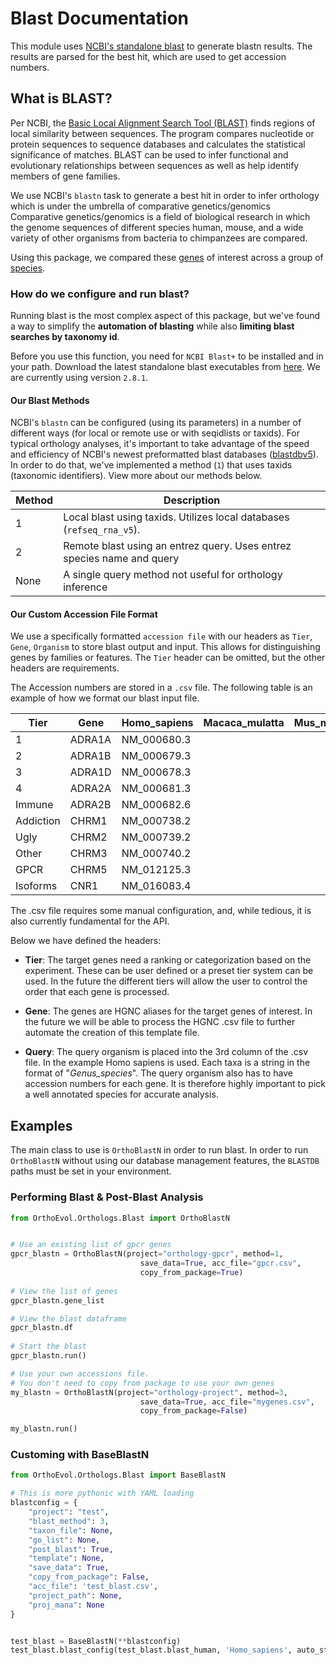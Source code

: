 # Blast Documentation

This module uses [NCBI's standalone blast](https://blast.ncbi.nlm.nih.gov/Blast.cgi?PAGE_TYPE=BlastDocs&DOC_TYPE=Download)
to generate blastn results.  The results are parsed for the best hit,
which are used to get accession numbers.

## What is BLAST?

Per NCBI, the [Basic Local Alignment Search Tool (BLAST)](https://blast.ncbi.nlm.nih.gov/Blast.cgi) finds regions of local
similarity between sequences. The program compares nucleotide or protein
sequences to sequence databases and calculates the statistical significance of
matches. BLAST can be used to infer functional and evolutionary relationships
between sequences as well as help identify members of gene families.

We use NCBI's `blastn` task to generate a best hit in order to infer orthology which
is under the umbrella of comparative genetics/genomics  Comparative
genetics/genomics is a field of biological research in which the
genome sequences of different species  human, mouse, and a wide variety of
other organisms from bacteria to chimpanzees  are compared.

Using this package, we compared these [genes](http://www.guidetopharmacology.org/targets.jsp)
of interest across a group of [species](ftp://ftp.ncbi.nlm.nih.gov/genomes/refseq/vertebrate_mammalian/).

### How do we configure and run blast?

Running blast is the most complex aspect of this package, but we've found a way
to simplify the **automation of blasting** while also **limiting blast searches by taxonomy id**.

Before you use this function, you need for `NCBI Blast+` to be installed and in your path.
Download the latest standalone blast executables from
[here](ftp://ftp.ncbi.nlm.nih.gov/blast/executables/blast+/LATEST/). We are currently using version `2.8.1`.


#### Our Blast Methods

NCBI's `blastn` can be configured (using its parameters) in a number of different ways 
(for local or remote use or with seqidlists or taxids). For typical orthology analyses, 
it's important to take advantage of the speed and efficiency of NCBI's newest 
preformatted blast databases ([blastdbv5](https://ftp.ncbi.nlm.nih.gov/blast/db/v5/)). 
In order to do that, we've implemented a method (`1`) that uses taxids (taxonomic identifiers). 
View more about our methods below.


Method    |  Description   
----------|--------------------------------------------------------------------
1         |  Local blast using taxids. Utilizes local databases (`refseq_rna_v5`).
2         |  Remote blast using an entrez query. Uses entrez species name and query 
None      |  A single query method not useful for orthology inference


#### Our Custom Accession File Format

We use a specifically formatted `accession file` with our headers as `Tier`, `Gene`,
 `Organism` to store blast output and input. This allows for distinguishing genes 
by families or features. The `Tier` header can be omitted, but the other headers are requirements.

The Accession numbers are stored in a `.csv` file.  The following table is an example
of how we format our blast input file.

Tier      |  Gene    |  Homo_sapiens  |  Macaca_mulatta  |  Mus_musculus  |  Rattus_norvegicus
----------|----------|----------------|------------------|----------------|-------------------
1         |  ADRA1A  |  NM_000680.3   |                  |                |
2         |  ADRA1B  |  NM_000679.3   |                  |                |
3         |  ADRA1D  |  NM_000678.3   |                  |                |
4         |  ADRA2A  |  NM_000681.3   |                  |                |
Immune    |  ADRA2B  |  NM_000682.6   |                  |                |
Addiction |  CHRM1   |  NM_000738.2   |                  |                |
Ugly      |  CHRM2   |  NM_000739.2   |                  |                |
Other     |  CHRM3   |  NM_000740.2   |                  |                |
GPCR      |  CHRM5   |  NM_012125.3   |                  |                |
Isoforms  |  CNR1    |  NM_016083.4   |                  |                |

The .csv file requires some manual configuration, and, while tedious, it is
also currently fundamental for the API.

Below we have defined the headers:

* **Tier**:  The target genes need a ranking or categorization based on the
experiment.  These can be user defined or a preset tier system can be used.
In the future the different tiers will allow the user to control the order
that each gene is processed.

* **Gene**:  The genes are HGNC aliases for the target genes of interest.
In the future we will be able to process the HGNC .csv file to further
automate the creation of this template file.

* **Query**:  The query organism is placed into the 3rd column of the .csv
file.  In the example Homo sapiens is used.  Each taxa is a string in the
format of "_Genus\_species_".  The query organism also has to have
accession numbers for each gene.  It is therefore highly important to pick a
well annotated species for accurate analysis.

## Examples

The main class to use is `OrthoBlastN` in order to run blast. In order to
run `OrthoBlastN` without using our database management features, the `BLASTDB`
paths must be set in your environment.

### Performing Blast & Post-Blast Analysis

```python
from OrthoEvol.Orthologs.Blast import OrthoBlastN


# Use an existing list of gpcr genes
gpcr_blastn = OrthoBlastN(project="orthology-gpcr", method=1,
                             save_data=True, acc_file="gpcr.csv", 
                             copy_from_package=True)
                             
# View the list of genes
gpcr_blastn.gene_list

# View the blast dataframe
gpcr_blastn.df
                    
# Start the blast
gpcr_blastn.run()

# Use your own accessions file.
# You don't need to copy from package to use your own genes
my_blastn = OrthoBlastN(project="orthology-project", method=3,
                             save_data=True, acc_file="mygenes.csv", 
                             copy_from_package=False)

my_blastn.run()

```

### Customing with BaseBlastN

``` python
from OrthoEvol.Orthologs.Blast import BaseBlastN

# This is more pythonic with YAML loading
blastconfig = {
    "project": "test",
    "blast_method": 3,
    "taxon_file": None,
    "go_list": None,
    "post_blast": True,
    "template": None,
    "save_data": True,
    "copy_from_package": False,
    "acc_file": 'test_blast.csv',
    "project_path": None,
    "proj_mana": None
}


test_blast = BaseBlastN(**blastconfig)
test_blast.blast_config(test_blast.blast_human, 'Homo_sapiens', auto_start=True)
```
